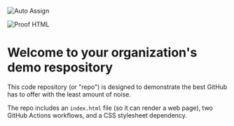 ![Auto Assign](https://github.com/BasarTeam/demo-repository/actions/workflows/auto-assign.yml/badge.svg)

![Proof HTML](https://github.com/BasarTeam/demo-repository/actions/workflows/proof-html.yml/badge.svg)

# Welcome to your organization's demo respository
This code repository (or "repo") is designed to demonstrate the best GitHub has to offer with the least amount of noise.

The repo includes an `index.html` file (so it can render a web page), two GitHub Actions workflows, and a CSS stylesheet dependency.
